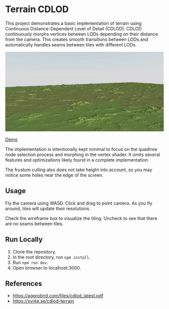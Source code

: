 # Terrain CDLOD

This project demonstrates a basic implementation of terrain using Continuous Distance-Dependent Level of Detail (CDLOD). CDLOD continuously morphs vertices between LODs depending on their distance from the camera. This creates smooth transitions between LODs and automatically handles seams between tiles with different LODs.

![Zooming into mountain with increasing detail](terrain-cdlod.gif)

[Demo](https://tschie.github.io/terrain-cdlod)

The implementation is intentionally kept minimal to focus on the quadtree node selection process and morphing in the vertex shader. It omits several features and optimizations likely found in a complete implementation. 

The frustum culling also does not take height into account, so you may notice some holes near the edge of the screen.

## Usage

Fly the camera using WASD. Click and drag to point camera. As you fly around, tiles will update their resolutions. 

Check the wireframe box to visualize the tiling. Uncheck to see that there are no seams between tiles.

## Run Locally

1. Clone the repository.
2. In the root directory, run `npm install`.
3. Run `npm run dev`.
4. Open browser to localhost:3000.

## References

- https://aggrobird.com/files/cdlod_latest.pdf
- https://svnte.se/cdlod-terrain
